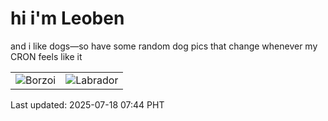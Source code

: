 # hi i'm Leoben

and i like dogs—so have some random dog pics that change whenever my CRON feels like it

|  |  |
|--------|----------|
| ![Borzoi](https://random-dog-vercel.vercel.app/api/random-borzoi?v=1752795860) | ![Labrador](https://random-dog-vercel.vercel.app/api/random-labrador?v=1752795860) |

Last updated: 2025-07-18 07:44 PHT

